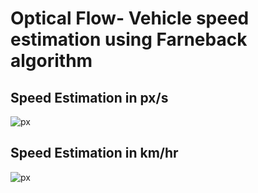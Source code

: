 # Optical Flow- Vehicle speed estimation using Farneback algorithm

## Speed Estimation in px/s
![px](https://github.com/nihilisticneuralnet/Optical-Flow-Vehicle-speed-estimation-using-Farneback-algorithm/blob/main/output%20(px).png)

## Speed Estimation in km/hr
![px](https://github.com/nihilisticneuralnet/Optical-Flow-Vehicle-speed-estimation-using-Farneback-algorithm/blob/main/output%20(km).png)

